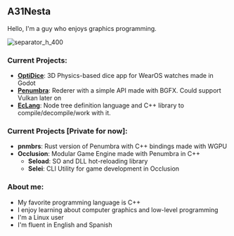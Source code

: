 ## A31Nesta

Hello, I'm a guy who enjoys graphics programming.

![separator_h_400](https://github.com/user-attachments/assets/a41fdb89-6e84-4c96-9d3d-b0fabdc3578f)

### Current Projects:
- [**OptiDice**](https://github.com/A31Nesta/OptiDice): 3D Physics-based dice app for WearOS watches made in Godot
- [**Penumbra**](https://github.com/A31Nesta/Penumbra): Rederer with a simple API made with BGFX. Could support Vulkan later on
- [**EcLang**](https://github.com/A31Nesta/EcLang): Node tree definition language and C++ library to compile/decompile/work with it.

### Current Projects \[Private for now\]:
- **pnmbrs**: Rust version of Penumbra with C++ bindings made with WGPU
- **Occlusion**: Modular Game Engine made with Penumbra in C++
  - **Seload**: SO and DLL hot-reloading library
  - **Selei**: CLI Utility for game development in Occlusion

### About me:
- My favorite programming language is C++
- I enjoy learning about computer graphics and low-level programming
- I'm a Linux user
- I'm fluent in English and Spanish
